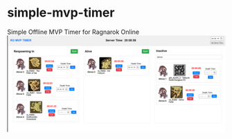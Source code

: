 # simple-mvp-timer
Simple Offline MVP Timer for Ragnarok Online
![screenshot](https://raw.githubusercontent.com/7000ghz/simple-mvp-timer/main/Screenshot_231.png)
